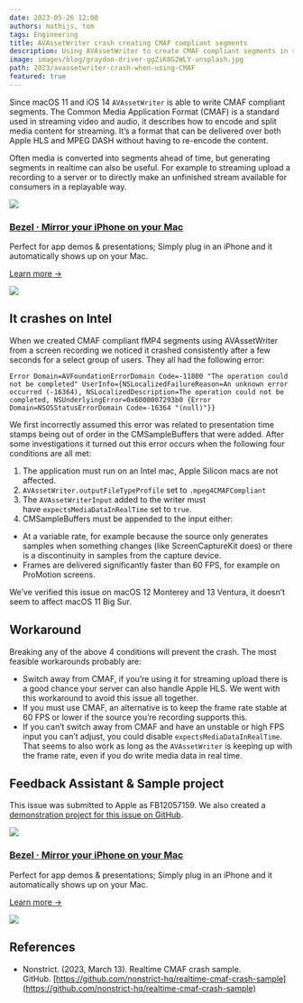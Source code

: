 ```yaml
---
date: 2023-05-26 12:00
authors: mathijs, tom
tags: Engineering
title: AVAssetWriter crash creating CMAF compliant segments
description: Using AVAssetWriter to create CMAF compliant segments in realtime is unstable on Intel macs when the frame rate is dynamic. You either need to switch away from CMAF, disable expectsMediaDataInRealTime or ensure a stable frame rate.
image: images/blog/graydon-driver-ggZiK8G2WLY-unsplash.jpg
path: 2023/avassetwriter-crash-when-using-CMAF
featured: true
---
```


Since macOS 11 and iOS 14 `AVAssetWriter` is able to write CMAF compliant segments. The Common Media Application Format (CMAF) is a standard used in streaming video and audio, it describes how to encode and split media content for streaming. It’s a format that can be delivered over both Apple HLS and MPEG DASH without having to re-encode the content.

Often media is converted into segments ahead of time, but generating segments in realtime can also be useful. For example to streaming upload a recording to a server or to directly make an unfinished stream available for consumers in a replayable way.

<div class="not-prose flex space-x-4 border-2 border-orange-500 rounded-lg pl-4 pr-6 py-6 mt-8 -mb-6">
    <div class="flex-initial">
        <a href="/bezel?utm_source=nonstrict&utm_medium=blog&utm_content=avassetwriter-crash-when-using-CMAF" target="_blank"><img src="/images/bezel-icon.png" class="max-h-full max-w-10 m-0"></a>
    </div>
    <div class="flex-initial">
        <h3 class="text-2xl font-bold text-black hover:text-orange-500 leading-relaxed mt-0 mb-2"><a href="/bezel?utm_source=nonstrict&utm_medium=blog&utm_content=hkworkoutsession-remote-delegate-not-setup-error" target="_blank">Bezel · Mirror your iPhone on your Mac</a></h3>
        <p class="mb-2">Perfect for app demos & presentations; Simply plug in an iPhone and it automatically shows up on your Mac.</p>
        <p><a href="/bezel?utm_source=nonstrict&utm_medium=blog&utm_content=hkworkoutsession-remote-delegate-not-setup-error" target="_blank" class="text-orange hover:text-orange-500 underline font-medium">Learn more →</a></p> 
    </div>
    <div class="flex-initial hidden md:block">
        <a href="/bezel?utm_source=nonstrict&utm_medium=blog&utm_content=hkworkoutsession-remote-delegate-not-setup-error" target="_blank">
            <img src="/images/bezel-still.jpg" class="max-h-full max-w-36 rounded-md bg-white/5 ring-1 ring-gray-600/50 dark:ring-white/50 lg:mt-auto">
        </a>
    </div>
</div>

## It crashes on Intel

When we created CMAF compliant fMP4 segments using AVAssetWriter from a screen recording we noticed it crashed consistently after a few seconds for a select group of users. They all had the following error:

```
Error Domain=AVFoundationErrorDomain Code=-11800 "The operation could not be completed" UserInfo={NSLocalizedFailureReason=An unknown error occurred (-16364), NSLocalizedDescription=The operation could not be completed, NSUnderlyingError=0x6000007293b0 {Error Domain=NSOSStatusErrorDomain Code=-16364 "(null)"}}
```

We first incorrectly assumed this error was related to presentation time stamps being out of order in the CMSampleBuffers that were added. After some investigations it turned out this error occurs when the following four conditions are all met:

1. The application must run on an Intel mac, Apple Silicon macs are not affected.
2. `AVAssetWriter.outputFileTypeProfile` set to `.mpeg4CMAFCompliant`
3. The `AVAssetWriterInput` added to the writer must have `expectsMediaDataInRealTime` set to `true`.
4. CMSampleBuffers must be appended to the input either:
  - At a variable rate, for example because the source only generates samples when something changes (like ScreenCaptureKit does) or there is a discontinuity in samples from the capture device.
  - Frames are delivered significantly faster than 60 FPS, for example on ProMotion screens.

We’ve verified this issue on macOS 12 Monterey and 13 Ventura, it doesn’t seem to affect macOS 11 Big Sur.

## Workaround

Breaking any of the above 4 conditions will prevent the crash. The most feasible workarounds probably are:

- Switch away from CMAF, if you’re using it for streaming upload there is a good chance your server can also handle Apple HLS. We went with this workaround to avoid this issue all together.
- If you must use CMAF, an alternative is to keep the frame rate stable at 60 FPS or lower if the source you’re recording supports this.
- If you can’t switch away from CMAF and have an unstable or high FPS input you can’t adjust, you could disable `expectsMediaDataInRealTime`. That seems to also work as long as the `AVAssetWriter` is keeping up with the frame rate, even if you do write media data in real time.

## Feedback Assistant & Sample project

This issue was submitted to Apple as FB12057159. We also created a [demonstration project for this issue on GitHub](https://github.com/nonstrict-hq/realtime-cmaf-crash-sample).

<div class="not-prose flex space-x-4 border-2 border-orange-500 rounded-lg pl-4 pr-6 py-6 mt-8 -mb-6">
    <div class="flex-initial">
        <a href="/bezel?utm_source=nonstrict&utm_medium=blog&utm_content=avassetwriter-crash-when-using-CMAF" target="_blank"><img src="/images/bezel-icon.png" class="max-h-full max-w-10 m-0"></a>
    </div>
    <div class="flex-initial">
        <h3 class="text-2xl font-bold text-black hover:text-orange-500 leading-relaxed mt-0 mb-2"><a href="/bezel?utm_source=nonstrict&utm_medium=blog&utm_content=hkworkoutsession-remote-delegate-not-setup-error" target="_blank">Bezel · Mirror your iPhone on your Mac</a></h3>
        <p class="mb-2">Perfect for app demos & presentations; Simply plug in an iPhone and it automatically shows up on your Mac.</p>
        <p><a href="/bezel?utm_source=nonstrict&utm_medium=blog&utm_content=hkworkoutsession-remote-delegate-not-setup-error" target="_blank" class="text-orange hover:text-orange-500 underline font-medium">Learn more →</a></p> 
    </div>
    <div class="flex-initial hidden md:block">
        <a href="/bezel?utm_source=nonstrict&utm_medium=blog&utm_content=hkworkoutsession-remote-delegate-not-setup-error" target="_blank">
            <img src="/images/bezel-still.jpg" class="max-h-full max-w-36 rounded-md bg-white/5 ring-1 ring-gray-600/50 dark:ring-white/50 lg:mt-auto">
        </a>
    </div>
</div>

## References

- Nonstrict. (2023, March 13). Realtime CMAF crash sample. GitHub. [https://github.com/nonstrict-hq/realtime-cmaf-crash-sample](https://github.com/nonstrict-hq/realtime-cmaf-crash-sample)
